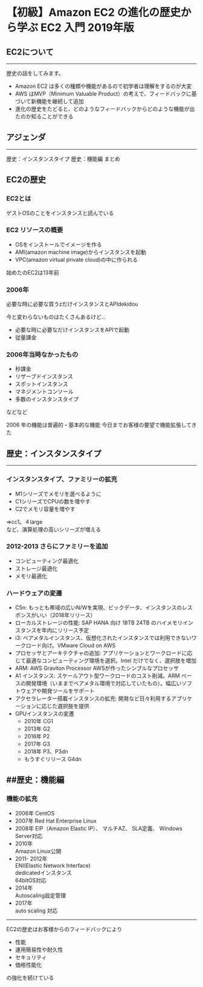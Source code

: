 
# 【初級】Amazon EC2 の進化の歴史から学ぶ EC2 入門 2019年版


## EC2について
---

歴史の話をしてみます。

* Amazon EC2 は多くの種類や機能があるので初学者は理解をするのが大変
* AWS はMVP（Minimum Valuable Product）の考えで、フィードバックに基づいて新機能を継続して追加
* 進化の歴史をたどると、どのようなフィードバックからどのような機能が出たのか知ることができる


## アジェンダ
---

歴史：インスタンスタイプ
歴史：機能編
まとめ

## EC2の歴史

### EC2とは
ゲストOSのことをインスタンスと読んでいる

### EC2 リソースの概要

* OSをインストールでイメージを作る
* AMI(amazon machine image)からインスタンスを起動
* VPC(amazon virtual private cloud)の中に作られる


始めたのEC2は13年前

### 2006年
必要な時に必要な買うzだけインスタンスとAPIdekidou  

今と変わらないものはたくさんあるけど...  

* 必要な時に必要なだけインスタンスをAPIで起動
* 従量課金

### 2006年当時なかったもの

* 秒課金
* リザーブドインスタンス
* スポットインスタンス
* マネジメントコンソール
* 多数のインスタンスタイプ

などなど

2006 年の機能は普遍的・基本的な機能
今日までお客様の要望で機能拡張してきた


## 歴史：インスタンスタイプ
---

### インスタンスタイプ、ファミリーの拡充

* M1シリーズでメモリを選べるように
* C1シリーズでCPUの数を増やす
* C2でメモリ容量を増やす

⇒cc1。４large  
など、演算処理の高いシリーズが増える

### 2012-2013 さらにファミリーを追加

* コンピューティング最適化
* ストレージ最適化
* メモリ最適化

### ハードウェアの変遷

* C5n: もっとも帯域の広いN/Wを実現、ビックデータ、インスタンスのレスポンスがいい（2018年リリース）
* ローカルストレージの性能: SAP HANA 向け 18TB 24TB のハイメモリインスタンスを年内にリリース予定
* i3: ベアメタルインスタンス、仮想化されたインスタンスでは利用できないワークロード向け。VMware Cloud on AWS
* プロセッサとアーキテクチャの追加: アプリケーションとワークロードに応じて最適なコンピューティング環境を選択。Intel だけでなく、選択肢を増加
* ARM: AWS Graviton Processor AWSが作ったシンプルなプロセッサ
* A1 インスタンス: スケールアウト型ワークロードのコスト削減。ARM ベースの開発環境（いままでベアメタル環境で対応していたもの）。幅広いソフトウェアや開発ツールをサポート
* アクセラレーター搭載インスタンスの拡充: 開発など日々利用するアプリケーションに応じた選択肢を提供
* GPUインスタンスの変遷
    * 2010年 CG1
    * 2013年 G2
    * 2016年 P2
    * 2017年 G3
    * 2018年 P3、P3dn
    * もうすぐリリース G4dn


##歴史：機能編
---

### 機能の拡充

* 2006年 CentOS
* 2007年 Red Hat Enterprise Linux
* 2008年  EIP（Amazon Elastic IP）、 マルチAZ、 SLA定義、 Windows Server対応
* 2010年  
  Amazon Linux公開
* 2011- 2012年  
  ENI(Elastic Network Interface)  
  dedicatedインスタンス  
  64bitOS対応  
* 2014年  
  Autoscaling設定管理
* 2017年  
  auto scaling 対応


---

EC2の歴史はお客様からのフィードバックにより

* 性能
* 運用簡易性や耐久性
* セキュリティ
* 価格性能化

の強化を続けている






























